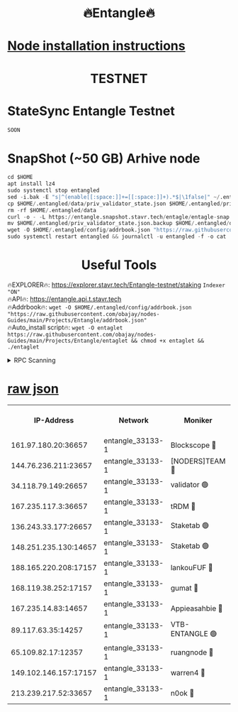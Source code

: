 <h1 align="center"> 🔥Entangle🔥</h1>

[Node installation instructions](https://github.com/obajay/nodes-Guides/tree/main/Projects/Entangle)
=

<h1 align="center"> TESTNET</h1>

# StateSync Entangle Testnet
```python
SOON
```
# SnapShot (~50 GB) Arhive node
```python
cd $HOME
apt install lz4
sudo systemctl stop entangled
sed -i.bak -E "s|^(enable[[:space:]]+=[[:space:]]+).*$|\1false|" ~/.entangled/config/config.toml
cp $HOME/.entangled/data/priv_validator_state.json $HOME/.entangled/priv_validator_state.json.backup
rm -rf $HOME/.entangled/data
curl -o - -L https://entangle.snapshot.stavr.tech/entagle/entagle-snap.tar.lz4 | lz4 -c -d - | tar -x -C $HOME/.entangled --strip-components 2
mv $HOME/.entangled/priv_validator_state.json.backup $HOME/.entangled/data/priv_validator_state.json
wget -O $HOME/.entangled/config/addrbook.json "https://raw.githubusercontent.com/obajay/nodes-Guides/main/Projects/Entangle/addrbook.json"
sudo systemctl restart entangled && journalctl -u entangled -f -o cat
```
 <h1 align="center"> Useful Tools</h1>
 
🔥EXPLORER🔥: https://explorer.stavr.tech/Entangle-testnet/staking        `Indexer "ON"` \
🔥API🔥:      https://entangle.api.t.stavr.tech \
🔥Addrbook🔥: ```wget -O $HOME/.entangled/config/addrbook.json "https://raw.githubusercontent.com/obajay/nodes-Guides/main/Projects/Entangle/addrbook.json"``` \
🔥Auto_install script🔥:  `wget -O entaglet https://raw.githubusercontent.com/obajay/nodes-Guides/main/Projects/Entangle/entaglet && chmod +x entaglet && ./entaglet`


<details>
<summary>RPC Scanning</summary>

<h2 align="center"> We scan nodes in real time every 4 hours. And we provide the final result of RPC endpoints.
We cannot influence the operation of these nodes in any way. </h2>


```python
If Voting Power is higher than 0 --> then the Node is a validator of the network and may be subject to attack and be a potential threat to the chain.
```
```python
We marked such validators with a red symbol
```

</details>

[raw json](https://rpc-check.entangt.stavr.tech/entangt/rpc-entangt-result.json)
=


<table><tr><th>IP-Address</th><th>Network</th><th>Moniker</th><th>Latest Block Height</th><th>Earliest Block Height</th><th>Catching Up</th><th>Tx Index</th><th>Voting Power</th><th>Scan Time</th></tr><tr><td>161.97.180.20:36657</td><td>entangle_33133-1</td><td>Blockscope 🔴</td><td>1658464</td><td>1</td><td>False</td><td>off</td><td>259586473635098</td><td>2024-01-13T11:06:32.345239927UTC</td></tr><tr><td>144.76.236.211:23657</td><td>entangle_33133-1</td><td>[NODERS]TEAM 🔴</td><td>1658466</td><td>1</td><td>False</td><td>off</td><td>47049700500000000</td><td>2024-01-13T11:06:45.024959438UTC</td></tr><tr><td>34.118.79.149:26657</td><td>entangle_33133-1</td><td>validator 🟢</td><td>1658468</td><td>1</td><td>False</td><td>on</td><td>0</td><td>2024-01-13T11:06:52.159796655UTC</td></tr><tr><td>167.235.117.3:36657</td><td>entangle_33133-1</td><td>tRDM 🔴</td><td>1658468</td><td>1</td><td>False</td><td>on</td><td>156936948832723</td><td>2024-01-13T11:06:52.654763550UTC</td></tr><tr><td>136.243.33.177:26657</td><td>entangle_33133-1</td><td>Staketab 🟢</td><td>1658467</td><td>660001</td><td>False</td><td>on</td><td>0</td><td>2024-01-13T11:06:47.423828150UTC</td></tr><tr><td>148.251.235.130:14657</td><td>entangle_33133-1</td><td>Staketab 🟢</td><td>1658464</td><td>660801</td><td>False</td><td>on</td><td>0</td><td>2024-01-13T11:06:32.032972363UTC</td></tr><tr><td>188.165.220.208:17157</td><td>entangle_33133-1</td><td>lankouFUF 🔴</td><td>1658464</td><td>725001</td><td>False</td><td>on</td><td>180899900000002</td><td>2024-01-13T11:06:37.509308755UTC</td></tr><tr><td>168.119.38.252:17157</td><td>entangle_33133-1</td><td>gumat 🔴</td><td>1658464</td><td>962001</td><td>False</td><td>on</td><td>314013548351851</td><td>2024-01-13T11:06:37.209369034UTC</td></tr><tr><td>167.235.14.83:14657</td><td>entangle_33133-1</td><td>Appieasahbie 🔴</td><td>1658468</td><td>1076001</td><td>False</td><td>on</td><td>44568809900999996</td><td>2024-01-13T11:06:52.400077363UTC</td></tr><tr><td>89.117.63.35:14257</td><td>entangle_33133-1</td><td>VTB-ENTANGLE 🟢</td><td>1658466</td><td>1162001</td><td>False</td><td>off</td><td>0</td><td>2024-01-13T11:06:42.328715414UTC</td></tr><tr><td>65.109.82.17:12357</td><td>entangle_33133-1</td><td>ruangnode 🔴</td><td>1658464</td><td>1312001</td><td>False</td><td>off</td><td>320350335362747</td><td>2024-01-13T11:06:32.797697774UTC</td></tr><tr><td>149.102.146.157:17157</td><td>entangle_33133-1</td><td>warren4 🔴</td><td>1658466</td><td>1436001</td><td>False</td><td>on</td><td>454417023854257</td><td>2024-01-13T11:06:44.761761724UTC</td></tr><tr><td>213.239.217.52:33657</td><td>entangle_33133-1</td><td>n0ok 🔴</td><td>1658468</td><td>1558468</td><td>False</td><td>off</td><td>46574292273662988</td><td>2024-01-13T11:06:51.754941816UTC</td></tr></table>
